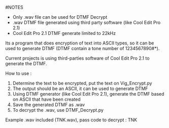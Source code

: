 #NOTES
- Only .wav file can be used for DTMF Decrypt
- .wav DTMF file generated using third party software (like Cool Edit Pro 2.1)
- Cool Edit Pro 2.1 DTMF generate limited to 22kHz

Its a program that does encryption of text into ASCII types, so it can be used to generate DTMF (DTMF contain a tone number of 1234567890#*).

Current projects is using third-parties software of Cool Edit Pro 2.1 to generate the DTMF.

How to use :
1. Determine the text to be encrypted, put the text on Vig_Encrypt.py
2. The output should be an ASCII, it can be used to generate DTMF
3. Using DTMF generator (like Cool Edit Pro 2.1), generate the DTMF based on ASCII that have been created
4. Save the generated DTMF as .wav
5. To decrypt the .wav, use DTMF_Decrypt.py

Example .wav included (TNK.wav), pass code to decrypt : TNK
